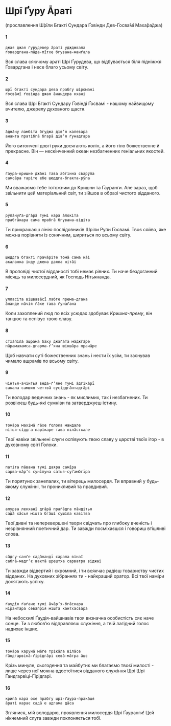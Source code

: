 # Шрī Ґуру Āраті

(прославлення Ш́рīли Бгакті Сундара Ґовінди Дев-Ґосва̄мī Маха̄ра̄джа)

#### 1

    джая джая ґурудевер а̄раті уджджвала
    ґовардгана-па̄да-пīтхе бгувана-манґала

Вся слава сяючому араті Шрі Ґурудева, що відбувається біля підніжжя Ґовардгана і несе благо усьому світу.

#### 2

    шрī бгакті сундара дева прабгу шіромані
    ґосва̄мī ґовінда джая а̄нандера кхані

Вся слава Шрі Бгакті Сундару Ґовінді Ґосвамі - нашому найвищому вчителю, джерелу духовного щастя.

#### 3

    а̄джа̄ну ламбіта бгуджа дівʼя калевара
    ананта пратібга̄ бгара̄ дівʼя ґунадгара

Його витончені довгі руки досягають колін, а його тіло божественне й прекрасне. Він — нескінченний океан незбагненних геніальних якостей.

#### 4

    ґаура-кришне джа̄ні тава абгінна сварӯпа
    самса̄ра таріте ебе шюддга-бгакта-рӯпа

Ми вважаємо тебе тотожним до Кришни та Ґауранги. Але зараз, щоб звільнити цей матеріальний світ, ти зійшов в образі чистого відданого.

#### 5

    рӯпа̄нуґа-дга̄ра̄ тумі кара а̄локіта
    прабга̄кара сама прабга̄ бгувана-відіта

Ти прикрашаєш лінію послідовників Шріли Рупи Ґосвамі. Твоє сяйво, яке можна порівняти із сонячним, шириться по всьому світу.

#### 6

    шюддга бгакті прача̄ріте тома̄ сама на̄і
    акаланка інду джена даяла ніта̄і

В проповіді чистої відданості тобі немає рівних. Ти наче бездоганний місяць та милосердний, як Господь Нітьянанда.

#### 7

    улласіта вішвава̄сī лабге према-дгана
    а̄нанде на̄чія ґа̄хе тава ґунаґана

Коли захоплений люд по всіх усюдах здобуває *Кришна-прему*, він танцює та оспівує твою славу.

#### 8

    стха̄піла̄ а̄шрама баху джаґата ма̄джга̄ре
    па̄рамахамса-дгарма-ґʼяна шікша̄ра прача̄ре

Щоб навчати суті божественних знань і нести їх усім, ти заснував чимало ашрамів по всьому світу.

#### 9

    чінтья-ачінтья веда-ґʼяне тумі а̄дгіка̄рī
    сакала самшяя четтва̄ сусіддга̄нтадга̄рī

Ти володар ведичних знань - як мислимих, так і незбагнених. Ти розвіюєш будь-які сумніви та затверджуєш істину.

#### 10

    тома̄ра махіма̄ ґа̄хе ґолока мандале
    нітья-сіддга парікаре тава лīла̄стхале

Твої навіки звільнені слуги оспівують твою славу у царстві твоїх ігор - в духовному світі Ґолоки.

#### 11

    патіта па̄вана тумі даяра самīра
    сарва-ка̄рʼє суніпуна сатья-суґамбгīра

Ти порятунок занепалих, ти вітерець милосердя. Ти вправний у будь-якому служінні, ти проникливий та правдивий.

#### 12

    апурва лекханī дга̄ра̄ праґа̄дга па̄ндітья
    сада̄ ха̄сья мішта бга̄ші сушіла кавітва

Твої дивні та неперевершені твори свідчать про глибоку вченість і незрівнянний поетичний дар. Ти завжди посміхаєшся і говориш втішливі слова.

#### 13

    са̄дгу-санґе сада̄нандī сарала вінаї
    сабга̄-мадгʼє вакта̄ шрештха сарватра віджаї

Ти завжди відвертий і скромний, і ти всякчас радієш товариству чистих відданих. На духовних зібраннях ти - найкращий оратор. Всі твої наміри досягають успіху.

#### 14

    ґаудīя ґаґане тумі а̄ча̄рʼя-бга̄скара
    нірантара сева̄прія мішта кантхасвара

На небосхилі Ґаудія-вайшнавів твоя визначна особистість сяє наче сонце. Ти з любовʼю відправляєш служіння, а твій лагідний голос надихає інших.

#### 15

    тома̄ра каруна̄ ма̄ґе тріка̄ла віла̄се
    ґа̄ндгарвіка̄-ґірідга̄рī сева̄-ма̄тра а̄шє

Крізь минуле, сьогодення та майбутнє ми благаємо твоєї милості - лише через неї можна вдостоїтися відданого служіння Шрі Шрі Ґандгарвіці-Ґірідгарі.

#### 16

    крипа̄ кара охе прабгу шрі-ґаура-прака̄шя
    а̄раті карає сада̄ е адгама да̄са

Зглянися, мій володарю, проявлення милосердя Шрі Ґауранги! Цей нікчемний слуга завжди поклоняється тобі.
